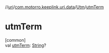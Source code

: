 //[uri](../../../index.md)/[com.motorro.keeplink.uri.data](../index.md)/[Utm](index.md)/[utmTerm](utm-term.md)

# utmTerm

[common]\
val [utmTerm](utm-term.md): [String](https://kotlinlang.org/api/latest/jvm/stdlib/kotlin/-string/index.html)?
